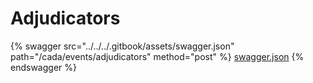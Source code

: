 # Adjudicators

{% swagger src="../../../.gitbook/assets/swagger.json" path="/cada/events/adjudicators" method="post" %}
[swagger.json](../../../.gitbook/assets/swagger.json)
{% endswagger %}
